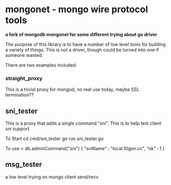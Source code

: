 # mongonet - mongo wire protocol tools

**a fork of mongodb mongonet for some different trying about go driver**  

The purpose of this library is to have a number of low level tools for building a variety of things.
This is not a driver, though could be turned into one if someone wanted.

There are two examples included:

### straight_proxy
This is a trivial proxy for mongod, no real use today, maybe SSL termination??

## sni_tester
This is a proxy that adds a single command "sni".
This is to help test client sni support.

To Start
   cd cmd/sni_tester
   go run sni_tester.go <path to crt file> <path to key file>

To use
    > db.adminCommand("sni")
    { "sniName" : "local.10gen.cc", "ok" : 1 }

## msg_tester
a low level trying on mongo client send/recv